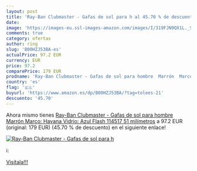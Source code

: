 ```yaml
---
layout: post
title: 'Ray-Ban Clubmaster - Gafas de sol para h al 45.70 % de descuento'
date: 
image: 'https://images-eu.ssl-images-amazon.com/images/I/319FJN9QX1L._SL200_.jpg'
comments: true
category: ofertas
author: ring
slug: 'B00HZJ53BA-es'
actualPrice: 97.2 EUR
currency: EUR
price: 97.2
comparePrice: 179 EUR
prodname: 'Ray-Ban Clubmaster - Gafas de sol para hombre  Marrón  Marco: Havana  Vidrio: Azul Flash 114517   51 milímetros'
country: 'es'
flag: '🇪🇸'
buyurl: 'https://www.amazon.es/dp/B00HZJ53BA/?tag=tolees-21'
descuento: '45.70'
---
```


Ahora mismo tienes [Ray-Ban Clubmaster - Gafas de sol para hombre  Marrón  Marco: Havana  Vidrio: Azul Flash 114517   51 milímetros](https://www.amazon.es/dp/B00HZJ53BA/?tag=tolees-21) a 97.2 EUR (original: 179 EUR) (45.70 %  de descuento) en el siguiente enlace!

[![Ray-Ban Clubmaster - Gafas de sol para h](https://images-eu.ssl-images-amazon.com/images/I/319FJN9QX1L._SL200_.jpg)](https://www.amazon.es/dp/B00HZJ53BA/?tag=tolees-21)

ℹ️:


[Visítala!!!](https://www.amazon.es/dp/B00HZJ53BA/?tag=tolees-21)
